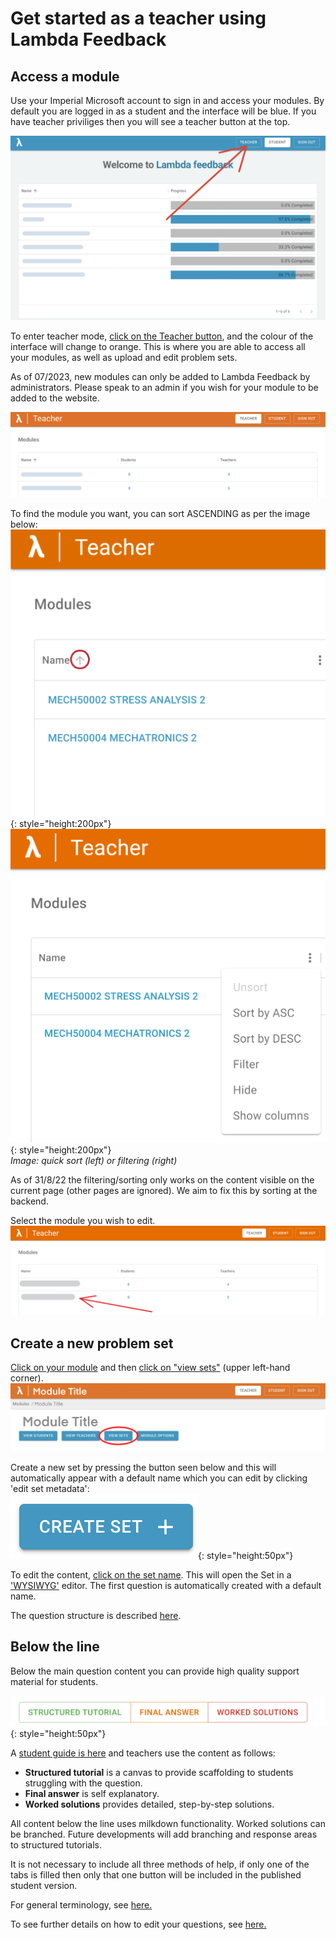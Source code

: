 # Get started as a teacher using Lambda Feedback

## Access a module

Use your Imperial Microsoft account to sign in and access your modules. By default you are logged in as a student and the interface will be blue. If you have teacher priviliges then you will see a teacher button at the top.

![Buttons](images/Student_Mode_Arrow.PNG)<br />

To enter teacher mode, <ins>click on the Teacher button</ins>, and the colour of the interface will change to orange. This is where you are able to access all your modules, as well as upload and edit problem sets.

As of 07/2023, new modules can only be added to Lambda Feedback by administrators. Please speak to an admin if you wish for your module to be added to the website.

![Teacher](images/Teacher_Mode_Orange.PNG)<br />

To find the module you want, you can sort ASCENDING as per the image below:<br />
![Sort](images/Sort_Modules.png){: style="height:200px"}
![Filter](images/Filter_Modules.png){: style="height:200px"}<br />
_Image: quick sort (left) or filtering (right)_

As of 31/8/22 the filtering/sorting only works on the content visible on the current page (other pages are ignored). We aim to fix this by sorting at the backend.

Select the module you wish to edit.<br />
![Select module](images/Teacher_Module_Selection.png)

## Create a new problem set

<ins>Click on your module</ins> and then <ins>click on "view sets"</ins> (upper left-hand corner).<br />
![View sets](images/Teacher_View_Sets.png)

Create a new set by pressing the button seen below and this will automatically appear with a default name which you can edit by clicking 'edit set metadata':<br />
![Create set](images/create_set.png){: style="height:50px"}

To edit the content, <ins>click on the set name</ins>. This will open the Set in a ['WYSIWYG'](https://en.wikipedia.org/wiki/WYSIWYG) editor. The first question is automatically created with a default name.

The question structure is described [here](../../student/index.md).

## Below the line

Below the main question content you can provide high quality support material for students.

![Below the line buttons screenshot](../../student/images/Traffic_Light_Only.png){: style="height:50px"}

A [student guide is here](../../student/index.md) and teachers use the content as follows:

- **Structured tutorial** is a canvas to provide scaffolding to students struggling with the question.
- **Final answer** is self explanatory.
- **Worked solutions** provides detailed, step-by-step solutions.

All content below the line uses milkdown functionality. Worked solutions can be branched. Future developments will add branching and response areas to structured tutorials.

It is not necessary to include all three methods of help, if only one of the tabs is filled then only that one button will be included in the published student version.

For general terminology, see [here.](../../terminology.md)

To see further details on how to edit your questions, see [here.](content-sets-questions.md)
